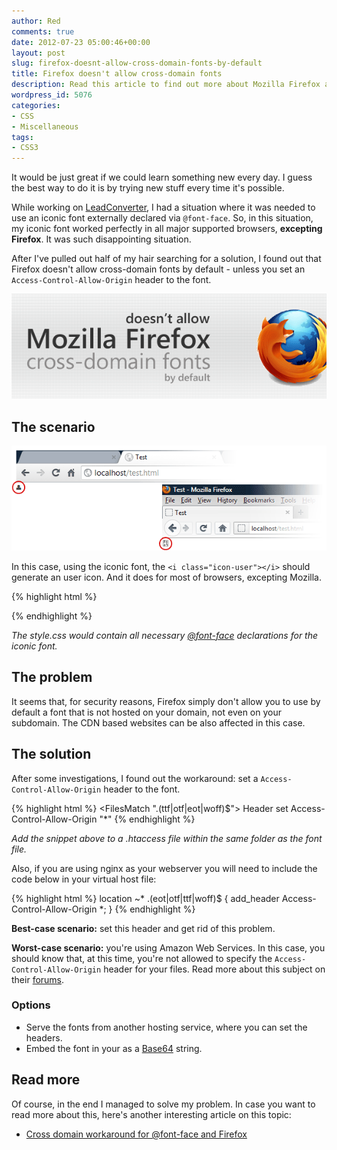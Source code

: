 ```yaml
---
author: Red
comments: true
date: 2012-07-23 05:00:46+00:00
layout: post
slug: firefox-doesnt-allow-cross-domain-fonts-by-default
title: Firefox doesn't allow cross-domain fonts
description: Read this article to find out more about Mozilla Firefox and cross-domain fonts issue and workarounds.
wordpress_id: 5076
categories:
- CSS
- Miscellaneous
tags:
- CSS3
---
```


It would be just great if we could learn something new every day. I guess the best way to do it is by trying new stuff every time it's possible.

While working on [LeadConverter](http://www.lead-converter.com/), I had a situation where it was needed to use an iconic font externally declared via `@font-face`. So, in this situation, my iconic font worked perfectly in all major supported browsers, **excepting Firefox**. It was such disappointing situation.

After I've pulled out half of my hair searching for a solution, I found out that Firefox doesn't allow cross-domain fonts by default - unless you set an `Access-Control-Allow-Origin` header to the font.

![Firefox does not allow cross domain fonts](/dist/uploads/2012/07/firefox-does-not-allow-cross-domain-fonts.png)

<!-- more -->

## The scenario

![Scenario](/dist/uploads/2012/07/firefox-cross-domain-fonts.png)

In this case, using the iconic font, the `<i class="icon-user"></i>` should generate an user icon. And it does for most of browsers, excepting Mozilla.

{% highlight html %}
<!doctype html>
<html>
<head>
<title></title>
<link rel="stylesheet" href="http://www.example.com/style.css">
</head>
<body>
  <i class="icon-user"></i>
</body>
</html>
{% endhighlight %}


_The style.css would contain all necessary [@font-face](/css3-font-face-or-how-to-use-a-custom-font-for-your-website) declarations for the iconic font._

## The problem

It seems that, for security reasons, Firefox simply don't allow you to use by default a font that is not hosted on your domain, not even on your subdomain. The CDN based websites can be also affected in this case.

## The solution

After some investigations, I found out the workaround: set a `Access-Control-Allow-Origin` header to the font.



{% highlight html %}
<FilesMatch "\.(ttf|otf|eot|woff)$">
  <IfModule mod_headers.c>
    Header set Access-Control-Allow-Origin "*"
  </IfModule>
</FilesMatch>
{% endhighlight %}

_Add the snippet above to a .htaccess file within the same folder as the font file._

Also, if you are using nginx as your webserver you will need to include the code below in your virtual host file:

{% highlight html %}
location ~* \.(eot|otf|ttf|woff)$ {
    add_header Access-Control-Allow-Origin *;
}
{% endhighlight %}


**Best-case scenario:** set this header and get rid of this problem.

**Worst-case scenario:** you're using Amazon Web Services. In this case, you should know that, at this time, you're not allowed to specify the `Access-Control-Allow-Origin` header for your files. Read more about this subject on their [forums](https://forums.aws.amazon.com/message.jspa?messageID=160131).

### Options

  * Serve the fonts from another hosting service, where you can set the headers.
  * Embed the font in your as a [Base64](/css3-signup-form) string.

## Read more

Of course, in the end I managed to solve my problem. In case you want to read more about this, here's another interesting article on this topic:

  * [Cross domain workaround for @font-face and Firefox](http://geoff.evason.name/2010/05/03/cross-domain-workaround-for-font-face-and-firefox/)